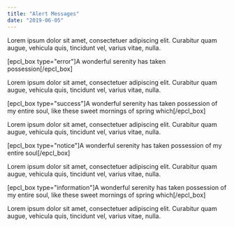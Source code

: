 ```yaml
---
title: "Alert Messages"
date: "2019-06-05"
---
```


Lorem ipsum dolor sit amet, consectetuer adipiscing elit. Curabitur quam augue, vehicula quis, tincidunt vel, varius vitae, nulla.

\[epcl\_box type="error"\]A wonderful serenity has taken possession\[/epcl\_box\]

Lorem ipsum dolor sit amet, consectetuer adipiscing elit. Curabitur quam augue, vehicula quis, tincidunt vel, varius vitae, nulla.

\[epcl\_box type="success"\]A wonderful serenity has taken possession of my entire soul, like these sweet mornings of spring which\[/epcl\_box\]

Lorem ipsum dolor sit amet, consectetuer adipiscing elit. Curabitur quam augue, vehicula quis, tincidunt vel, varius vitae, nulla.

\[epcl\_box type="notice"\]A wonderful serenity has taken possession of my entire soul\[/epcl\_box\]

Lorem ipsum dolor sit amet, consectetuer adipiscing elit. Curabitur quam augue, vehicula quis, tincidunt vel, varius vitae, nulla.

\[epcl\_box type="information"\]A wonderful serenity has taken possession of my entire soul, like these sweet mornings of spring which\[/epcl\_box\]

Lorem ipsum dolor sit amet, consectetuer adipiscing elit. Curabitur quam augue, vehicula quis, tincidunt vel, varius vitae, nulla.
